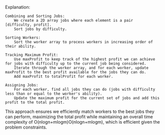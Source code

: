 Explanation:

    Combining and Sorting Jobs:
        We create a 2D array jobs where each element is a pair [difficulty, profit].
        Sort jobs by difficulty.

    Sorting Workers:
        Sort the worker array to process workers in increasing order of their ability.

    Tracking Maximum Profit:
        Use maxProfit to keep track of the highest profit we can achieve for jobs with difficulty up to the current job being considered.
        Iterate through the worker array, and for each worker, update maxProfit to the best profit available for the jobs they can do.
        Add maxProfit to totalProfit for each worker.

    Assigning Jobs:
        For each worker, find all jobs they can do (jobs with difficulty less than or equal to the worker's ability).
        Update the maximum profit for the current set of jobs and add this profit to the total profit.

This approach ensures we efficiently match workers to the best jobs they can perform, maximizing the total profit while maintaining an overall time complexity of O(nlog⁡n+mlog⁡m)O(nlogn+mlogm), which is efficient given the problem constraints.
